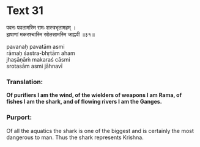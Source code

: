 # Text 31

पवनः पवतामस्मि रामः शस्त्रभृतामहम् ।  
झषाणां मकरश्चास्मि स्रोतसामस्मि जाह्नवी ॥३१॥

pavanaḥ pavatām asmi  
rāmaḥ śastra-bhṛtām aham  
jhaṣāṇāḿ makaraś cāsmi  
srotasām asmi jāhnavī



### Translation:

**Of purifiers I am the wind, of the wielders of weapons I am Rama, of fishes I am the shark, and of flowing rivers I am the Ganges.**

### Purport:

Of all the aquatics the shark is one of the biggest and is certainly the most dangerous to man. Thus the shark represents Krishna.